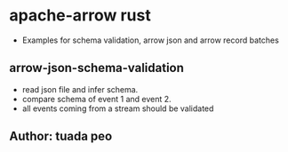 # apache-arrow rust

- Examples for schema validation, arrow json and arrow record batches

## arrow-json-schema-validation

- read json file and infer schema.
- compare schema of event 1 and event 2.
- all events coming from a stream should be validated

## Author: tuada peo